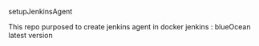 setupJenkinsAgent

This repo purposed to create jenkins agent in docker 
jenkins : blueOcean latest version

